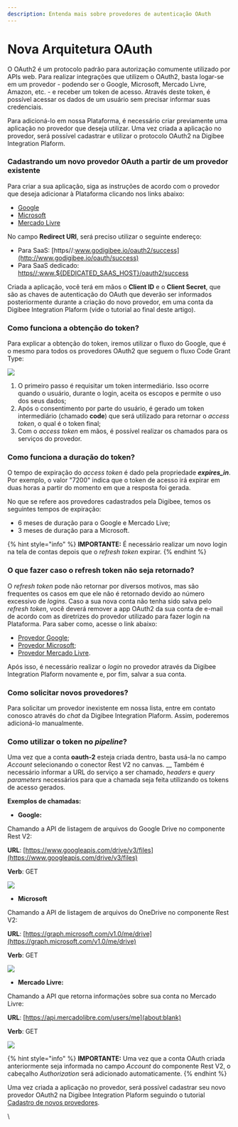 ```yaml
---
description: Entenda mais sobre provedores de autenticação OAuth
---
```


# Nova Arquitetura OAuth

O OAuth2 é um protocolo padrão para autorização comumente utilizado por APIs web. Para realizar integrações que utilizem o OAuth2, basta logar-se em um provedor - podendo ser o Google, Microsoft, Mercado Livre, Amazon, etc. - e receber um token de acesso. Através deste token, é possível acessar os dados de um usuário sem precisar informar suas credenciais.

Para adicioná-lo em nossa Plataforma, é necessário criar previamente uma aplicação no provedor que deseja utilizar. Uma vez criada a aplicação no provedor, será possível cadastrar e utilizar o protocolo OAuth2 na Digibee Integration Plaform.

### **Cadastrando um novo provedor OAuth a partir de um provedor existente**

Para criar a sua aplicação, siga as instruções de acordo com o provedor que deseja adicionar à Plataforma clicando nos links abaixo:

* [Google](https://developers.google.com/identity/protocols/oauth2)
* [Microsoft](https://docs.microsoft.com/pt-br/azure/active-directory/develop/scenario-spa-app-registration#create-the-app-registration)
* [Mercado Livre](https://developers.mercadolivre.com.br/pt\_br/registre-o-seu-aplicativo)

No campo **Redirect URI**, será preciso utilizar o seguinte endereço:

* Para SaaS: [https//:www.godigibee.io/oauth2/success](http://www.godigibee.io/oauth/success)
* Para SaaS dedicado: [https//:www.${DEDICATED\_SAAS\_HOST}/oauth2/success](http://www.godigibee.io/oauth/success)

Criada a aplicação, você terá em mãos o **Client ID** e o **Client Secret**, que são as chaves de autenticação do OAuth que deverão ser informados posteriormente durante a criação do novo provedor, em uma conta da Digibee Integration Plaform (vide o tutorial ao final deste artigo).

### **Como funciona a obtenção do token?**

Para explicar a obtenção do token, iremos utilizar o fluxo do Google, que é o mesmo para todos os provedores OAuth2 que seguem o fluxo Code Grant Type:

![](<../../../.gitbook/assets/01 (23).png>)

1. O primeiro passo é requisitar um token intermediário. Isso ocorre quando o usuário, durante o login, aceita os escopos e permite o uso dos seus dados;
2. Após o consentimento por parte do usuário, é gerado um token intermediário (chamado **code**) que será utilizado para retornar o _access_ _token_, o qual é o token final;
3. Com o _access token_ em mãos, é possível realizar os chamados para os serviços do provedor.

### **Como funciona a duração do token?**

O tempo de expiração do _access token_ é dado pela propriedade _**expires\_in**_. Por exemplo, o valor "7200" indica que o token de acesso irá expirar em duas horas a partir do momento em que a resposta foi gerada.

No que se refere aos provedores cadastrados pela Digibee, temos os seguintes tempos de expiração:

* 6 meses de duração para o Google e Mercado Live;
* 3 meses de duração para a Microsoft.

{% hint style="info" %}
**IMPORTANTE:** É necessário realizar um novo login na tela de contas depois que o _refresh token_ expirar.
{% endhint %}

### **O que fazer caso o refresh token não seja retornado?**

O _refresh token_ pode não retornar por diversos motivos, mas são frequentes os casos em que ele não é retornado devido ao número excessivo de _logins_. Caso a sua nova conta não tenha sido salva pelo _refresh token_, você deverá remover a app OAuth2 da sua conta de e-mail de acordo com as diretrizes do provedor utilizado para fazer login na Plataforma. Para saber como, acesse o link abaixo:

* [Provedor Google](https://myaccount.google.com/u/1/permissions);
* [Provedor Microsoft](https://account.live.com/consent/Manage);
* [Provedor Mercado Livre](https://appstore.mercadolivre.com.br/apps/permissions).

Após isso, é necessário realizar o _login_ no provedor através da Digibee Integration Plaform novamente e, por fim, salvar a sua conta.

### **Como solicitar novos provedores?**

Para solicitar um provedor inexistente em nossa lista, entre em contato conosco através do _chat_ da Digibee Integration Plaform. Assim, poderemos adicioná-lo manualmente.

### **Como utilizar o token no **_**pipeline**_**?**

Uma vez que a conta **oauth-2** esteja criada dentro, basta usá-la no campo _Account_ selecionando o conector Rest V2 no canvas. __ Também é necessário informar a URL do serviço a ser chamado, _headers_ e _query parameters_ necessários para que a chamada seja feita utilizando os tokens de acesso gerados.

**Exemplos de chamadas:**

* **Google:**

Chamando a API de listagem de arquivos do Google Drive no componente Rest V2:

**URL**: [https://www.googleapis.com/drive/v3/files](https://www.googleapis.com/drive/v3/files)

**Verb**: GET

![](<../../../.gitbook/assets/02 (19).png>)

* **Microsoft**

Chamando a API de listagem de arquivos do OneDrive no componente Rest V2:

**URL**: [https://graph.microsoft.com/v1.0/me/drive](https://graph.microsoft.com/v1.0/me/drive)

**Verb**: GET

![](../../../.gitbook/assets/03.png)

* **Mercado Livre:**

Chamando a API que retorna informações sobre sua conta no Mercado Livre:

**URL**: [https://api.mercadolibre​.com/users/me](about:blank)

**Verb**: GET

![](../../../.gitbook/assets/04.png)

{% hint style="info" %}
**IMPORTANTE:** Uma vez que a conta OAuth criada anteriormente seja informada no campo _Account_ do componente Rest V2, o cabeçalho _Authorization_ será adicionado automaticamente.
{% endhint %}

Uma vez criada a aplicação no provedor, será possível cadastrar seu novo provedor OAuth2 na Digibee Integration Plaform seguindo o tutorial [Cadastro de novos provedores](cadastro-de-novos-provedores-oauth.md).

\
